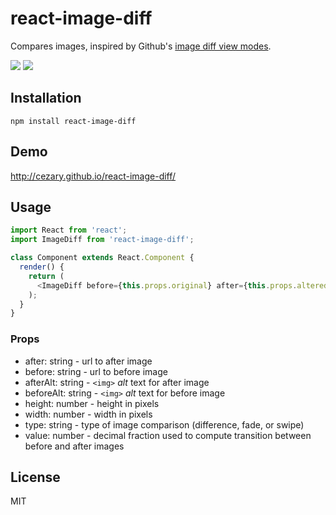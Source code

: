 # react-image-diff

Compares images, inspired by Github's [image diff view modes](https://github.com/blog/817-behold-image-view-modes).

![](public/img/demo-fade.gif)
![](public/img/demo-swipe.gif)

## Installation

```
npm install react-image-diff
```

## Demo

http://cezary.github.io/react-image-diff/

## Usage

```javascript
import React from 'react';
import ImageDiff from 'react-image-diff';

class Component extends React.Component {
  render() {
    return (
      <ImageDiff before={this.props.original} after={this.props.altered} type="fade" value={.5} />
    );
  }
}
```

### Props

* after: string - url to after image
* before: string - url to before image
* afterAlt: string - `<img>` _alt_ text for after image
* beforeAlt: string - `<img>` _alt_ text for before image
* height: number - height in pixels
* width: number - width in pixels
* type: string - type of image comparison (difference, fade, or swipe)
* value: number - decimal fraction used to compute transition between before and after images

## License

MIT
